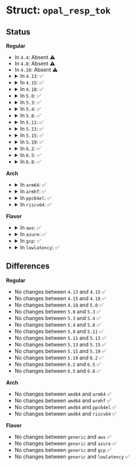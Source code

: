 # Struct: <code>opal_resp_tok</code>

## Status
<b>Regular</b>
<ul>
<li>
In <code>4.4</code>: Absent ⚠️
</li>
<li>
In <code>4.8</code>: Absent ⚠️
</li>
<li>
In <code>4.10</code>: Absent ⚠️
</li>
<li>
<details>
<summary>In <code>4.13</code>: ✅</summary>

```c
struct opal_resp_tok {
    const u8 *pos;
    size_t len;
    enum opal_response_token type;
    enum opal_atom_width width;
    union (anon) stored;
};
```
</details>
</li>
<li>
<details>
<summary>In <code>4.15</code>: ✅</summary>

```c
struct opal_resp_tok {
    const u8 *pos;
    size_t len;
    enum opal_response_token type;
    enum opal_atom_width width;
    union (anon) stored;
};
```
</details>
</li>
<li>
<details>
<summary>In <code>4.18</code>: ✅</summary>

```c
struct opal_resp_tok {
    const u8 *pos;
    size_t len;
    enum opal_response_token type;
    enum opal_atom_width width;
    union (anon) stored;
};
```
</details>
</li>
<li>
<details>
<summary>In <code>5.0</code>: ✅</summary>

```c
struct opal_resp_tok {
    const u8 *pos;
    size_t len;
    enum opal_response_token type;
    enum opal_atom_width width;
    union (anon) stored;
};
```
</details>
</li>
<li>
<details>
<summary>In <code>5.3</code>: ✅</summary>

```c
struct opal_resp_tok {
    const u8 *pos;
    size_t len;
    enum opal_response_token type;
    enum opal_atom_width width;
    union (anon) stored;
};
```
</details>
</li>
<li>
<details>
<summary>In <code>5.4</code>: ✅</summary>

```c
struct opal_resp_tok {
    const u8 *pos;
    size_t len;
    enum opal_response_token type;
    enum opal_atom_width width;
    union (anon) stored;
};
```
</details>
</li>
<li>
<details>
<summary>In <code>5.8</code>: ✅</summary>

```c
struct opal_resp_tok {
    const u8 *pos;
    size_t len;
    enum opal_response_token type;
    enum opal_atom_width width;
    union (anon) stored;
};
```
</details>
</li>
<li>
<details>
<summary>In <code>5.11</code>: ✅</summary>

```c
struct opal_resp_tok {
    const u8 *pos;
    size_t len;
    enum opal_response_token type;
    enum opal_atom_width width;
    union (anon) stored;
};
```
</details>
</li>
<li>
<details>
<summary>In <code>5.13</code>: ✅</summary>

```c
struct opal_resp_tok {
    const u8 *pos;
    size_t len;
    enum opal_response_token type;
    enum opal_atom_width width;
    union (anon) stored;
};
```
</details>
</li>
<li>
<details>
<summary>In <code>5.15</code>: ✅</summary>

```c
struct opal_resp_tok {
    const u8 *pos;
    size_t len;
    enum opal_response_token type;
    enum opal_atom_width width;
    union (anon) stored;
};
```
</details>
</li>
<li>
<details>
<summary>In <code>5.19</code>: ✅</summary>

```c
struct opal_resp_tok {
    const u8 *pos;
    size_t len;
    enum opal_response_token type;
    enum opal_atom_width width;
    union (anon) stored;
};
```
</details>
</li>
<li>
<details>
<summary>In <code>6.2</code>: ✅</summary>

```c
struct opal_resp_tok {
    const u8 *pos;
    size_t len;
    enum opal_response_token type;
    enum opal_atom_width width;
    union (anon) stored;
};
```
</details>
</li>
<li>
<details>
<summary>In <code>6.5</code>: ✅</summary>

```c
struct opal_resp_tok {
    const u8 *pos;
    size_t len;
    enum opal_response_token type;
    enum opal_atom_width width;
    union (anon) stored;
};
```
</details>
</li>
<li>
<details>
<summary>In <code>6.8</code>: ✅</summary>

```c
struct opal_resp_tok {
    const u8 *pos;
    size_t len;
    enum opal_response_token type;
    enum opal_atom_width width;
    union (anon) stored;
};
```
</details>
</li>
</ul>
<b>Arch</b>
<ul>
<li>
<details>
<summary>In <code>arm64</code>: ✅</summary>

```c
struct opal_resp_tok {
    const u8 *pos;
    size_t len;
    enum opal_response_token type;
    enum opal_atom_width width;
    union (anon) stored;
};
```
</details>
</li>
<li>
<details>
<summary>In <code>armhf</code>: ✅</summary>

```c
struct opal_resp_tok {
    const u8 *pos;
    size_t len;
    enum opal_response_token type;
    enum opal_atom_width width;
    union (anon) stored;
};
```
</details>
</li>
<li>
<details>
<summary>In <code>ppc64el</code>: ✅</summary>

```c
struct opal_resp_tok {
    const u8 *pos;
    size_t len;
    enum opal_response_token type;
    enum opal_atom_width width;
    union (anon) stored;
};
```
</details>
</li>
<li>
<details>
<summary>In <code>riscv64</code>: ✅</summary>

```c
struct opal_resp_tok {
    const u8 *pos;
    size_t len;
    enum opal_response_token type;
    enum opal_atom_width width;
    union (anon) stored;
};
```
</details>
</li>
</ul>
<b>Flavor</b>
<ul>
<li>
<details>
<summary>In <code>aws</code>: ✅</summary>

```c
struct opal_resp_tok {
    const u8 *pos;
    size_t len;
    enum opal_response_token type;
    enum opal_atom_width width;
    union (anon) stored;
};
```
</details>
</li>
<li>
<details>
<summary>In <code>azure</code>: ✅</summary>

```c
struct opal_resp_tok {
    const u8 *pos;
    size_t len;
    enum opal_response_token type;
    enum opal_atom_width width;
    union (anon) stored;
};
```
</details>
</li>
<li>
<details>
<summary>In <code>gcp</code>: ✅</summary>

```c
struct opal_resp_tok {
    const u8 *pos;
    size_t len;
    enum opal_response_token type;
    enum opal_atom_width width;
    union (anon) stored;
};
```
</details>
</li>
<li>
<details>
<summary>In <code>lowlatency</code>: ✅</summary>

```c
struct opal_resp_tok {
    const u8 *pos;
    size_t len;
    enum opal_response_token type;
    enum opal_atom_width width;
    union (anon) stored;
};
```
</details>
</li>
</ul>

## Differences
<b>Regular</b>
<ul>
<li>
No changes between <code>4.13</code> and <code>4.15</code> ✅
</li>
<li>
No changes between <code>4.15</code> and <code>4.18</code> ✅
</li>
<li>
No changes between <code>4.18</code> and <code>5.0</code> ✅
</li>
<li>
No changes between <code>5.0</code> and <code>5.3</code> ✅
</li>
<li>
No changes between <code>5.3</code> and <code>5.4</code> ✅
</li>
<li>
No changes between <code>5.4</code> and <code>5.8</code> ✅
</li>
<li>
No changes between <code>5.8</code> and <code>5.11</code> ✅
</li>
<li>
No changes between <code>5.11</code> and <code>5.13</code> ✅
</li>
<li>
No changes between <code>5.13</code> and <code>5.15</code> ✅
</li>
<li>
No changes between <code>5.15</code> and <code>5.19</code> ✅
</li>
<li>
No changes between <code>5.19</code> and <code>6.2</code> ✅
</li>
<li>
No changes between <code>6.2</code> and <code>6.5</code> ✅
</li>
<li>
No changes between <code>6.5</code> and <code>6.8</code> ✅
</li>
</ul>
<b>Arch</b>
<ul>
<li>
No changes between <code>amd64</code> and <code>arm64</code> ✅
</li>
<li>
No changes between <code>amd64</code> and <code>armhf</code> ✅
</li>
<li>
No changes between <code>amd64</code> and <code>ppc64el</code> ✅
</li>
<li>
No changes between <code>amd64</code> and <code>riscv64</code> ✅
</li>
</ul>
<b>Flavor</b>
<ul>
<li>
No changes between <code>generic</code> and <code>aws</code> ✅
</li>
<li>
No changes between <code>generic</code> and <code>azure</code> ✅
</li>
<li>
No changes between <code>generic</code> and <code>gcp</code> ✅
</li>
<li>
No changes between <code>generic</code> and <code>lowlatency</code> ✅
</li>
</ul>
